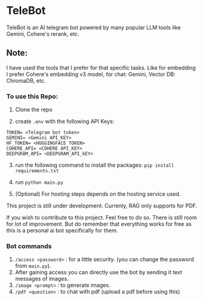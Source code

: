 # TeleBot

TeleBot is an AI telegram bot powered by many popular LLM tools like Gemini, Cohere's rerank, etc.

## Note:
I have used the tools that I prefer for that specific tasks. Like for embedding I prefer Cohere's embedding v3 model, for chat: Gemini, Vector DB: ChromaDB, etc.

### To use this Repo:
1. Clone the repo

2. create `.env` with the following API Keys:
```
TOKEN= <Telegram bot token>
GEMINI= <Gemini API_KEY>
HF_TOKEN= <HUGGINGFACE TOKEN>
COHERE_API= <COHERE API_KEY>
DEEPGRAM_API= <DEEPGRAM_API_kEY>
```

3. run the following command to install the packages:
`pip install requirements.txt`

4. run `python main.py`

5. (Optional) For hosting steps depends on the hosting service used.

This project is still under development. Currenly, RAG only supports for PDF. 

If you wish to contribute to this project. Feel free to do so. There is still room for lot of improvement. But do remember that everything works for free as this is a personal ai bot specifically for them.


### Bot commands
1. `/access <password>` : for a little security. (you can change the password from `main.py`).
2. After gaining access you can directly use the bot by sending it text messages of images.
3. `/image <prompt>` : to generate images.
4. `/pdf <question>` : to chat with pdf (upload a pdf before using this)
